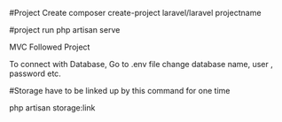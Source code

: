 #Project Create
composer create-project laravel/laravel projectname


#project run
php artisan serve


MVC Followed Project 

To connect with Database, Go to .env file change database name, user , password etc.

#Storage have to be linked up by this command for one time 

php artisan storage:link

